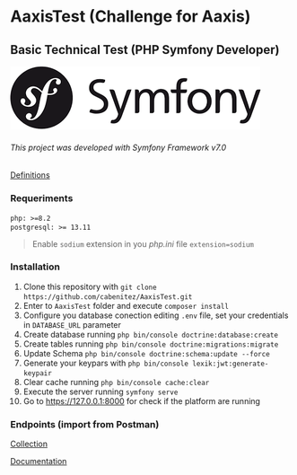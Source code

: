 # AaxisTest (Challenge for Aaxis)
## Basic Technical Test (PHP Symfony Developer)

![Symfony Logo](/public/images/symfony.png "Symfony Framework v7.0")
###### This project was developed with Symfony Framework v7.0

[Definitions](https://github.com/cabenitez/AaxisTest/blob/main/PDF-php-symfony-test-2023-en.pdf)

### Requeriments 
```
php: >=8.2
postgresql: >= 13.11
```
> Enable `sodium` extension in you *php.ini* file `extension=sodium`

### Installation
1. Clone this repository with `git clone https://github.com/cabenitez/AaxisTest.git`
2. Enter to `AaxisTest` folder and execute `composer install` 
3. Configure you database conection editing `.env` file, set your credentials in `DATABASE_URL` parameter
4. Create database running `php bin/console doctrine:database:create`
5. Create tables running `php bin/console doctrine:migrations:migrate` 
6. Update Schema `php bin/console doctrine:schema:update --force`
7. Generate your keypars with `php bin/console lexik:jwt:generate-keypair`
8. Clear cache running `php bin/console cache:clear`
9. Execute the server running `symfony serve` 
10. Go to https://127.0.0.1:8000 for check if the platform are running

### Endpoints (import from Postman)

[Collection](https://api.postman.com/collections/997492-4c4567ce-92d8-4cdc-9920-3542c3a8bc6e?access_key=PMAT-01HMQMCEHRGPJV11NYHED38EY2)

[Documentation](https://documenter.getpostman.com/view/997492/2s9YymH5Ce)
